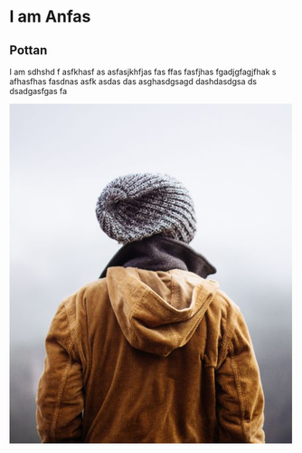 <h1>I am Anfas</h1>
<h2>Pottan</h2>
<p> I am sdhshd f asfkhasf as asfasjkhfjas fas ffas fasfjhas   fgadjgfagjfhak s afhasfhas fasdnas asfk asdas das asghasdgsagd dashdasdgsa ds dsadgasfgas fa</p>
<img src="img_girl.jpg" width="500" height="600">
